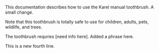 This documentation describes how to use the Karel manual toothbrush. A small change.

Note that this toothbrush is totally safe to use for children, adults, pets, wildlife, and trees.

The toothbrush requries [need info here]. Added a phrase here.

This is a new fourth line.